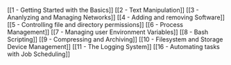 [[1 - Getting Started with the Basics]]
[[2 - Text Manipulation]] 
[[3 - Ananlyzing and Managing Networks]]
[[4 - Adding and removing Software]]
[[5 - Controlling file and directory permissions]]
[[6 - Process Management]]
[[7 - Managing user Environment Variables]] 
[[8 - Bash Scripting]] 
[[9 - Compressing and Archiving]] 
[[10 - Filesystem and Storage Device Management]] 
[[11 - The Logging System]] 
[[16 - Automating tasks with Job Scheduling]]